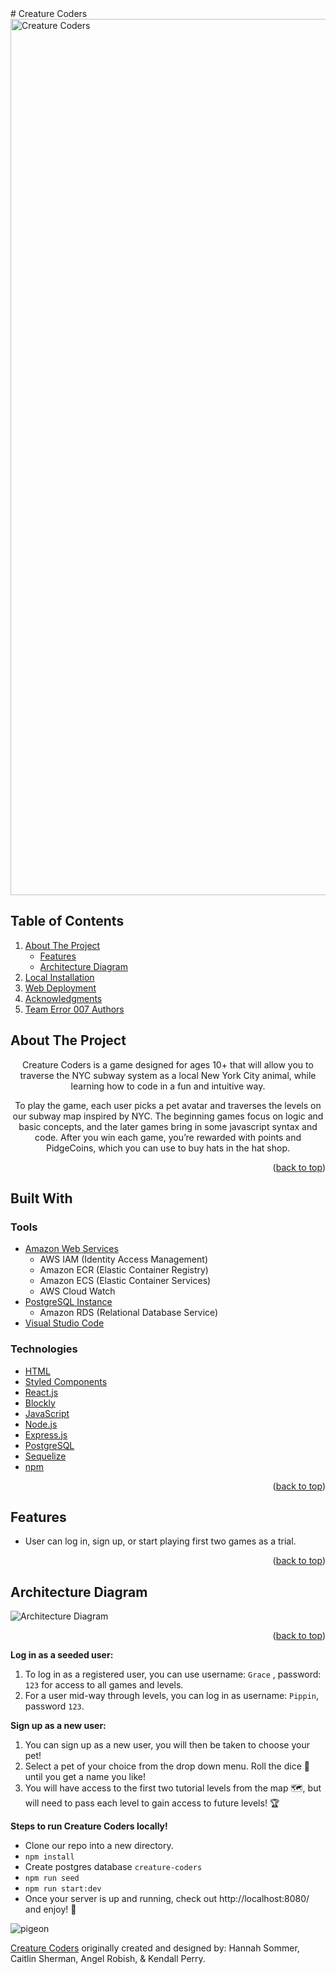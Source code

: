<div id="top"></div>
# Creature Coders

<img width="1402" alt="Creature Coders" src="https://user-images.githubusercontent.com/98194118/213310156-1f83ef3b-f81d-4345-9843-77371d1f9538.png">

## Table of Contents

  <ol>
    <li>
      <a href="#about-the-project">About The Project</a>
      <ul>
        <li><a href="#features">Features</a></li>
        <li><a href="#architecture-diagram">Architecture Diagram</a></li>
      </ul>
    </li>
    <li><a href="#local-installation">Local Installation</a></li>
    <li><a href="#web-deployment">Web Deployment</a></li> 
	<li><a href="#acknowledgments">Acknowledgments</a></li>
	<li><a href="#authors">Team Error 007 Authors</a></li>
  </ol>

<!-- ABOUT THE PROJECT -->

## About The Project
<div align="center">

<p>Creature Coders is a game designed for ages 10+ that will allow you to traverse the NYC subway system as a local New York City animal, while learning how to code in a fun and intuitive way. 

To play the game, each user picks a pet avatar and traverses the levels on our subway map inspired by NYC. The beginning games focus on logic and basic concepts, and the later games bring in some javascript syntax and code. After you win each game, you’re rewarded with points and PidgeCoins, which you can use to buy hats in the hat shop.</p>

</div>

<p align="right">(<a href="#readme-top">back to top</a>)</p>


<!--BUILT WITH -->

## Built With

### Tools

- [Amazon Web Services](https://aws.amazon.com/)
  - AWS IAM (Identity Access Management)
  - Amazon ECR (Elastic Container Registry)
  - Amazon ECS (Elastic Container Services)
  - AWS Cloud Watch
- [PostgreSQL Instance](https://aws.amazon.com/rds/)
  - Amazon RDS (Relational Database Service)
- [Visual Studio Code](https://code.visualstudio.com/)

### Technologies

- [HTML](https://html.spec.whatwg.org/)
- [Styled Components](https://styled-components.com/)
- [React.js](https://reactjs.org/)
- [Blockly](https://developers.google.com/blockly)
- [JavaScript](https://www.javascript.com/)
- [Node.js](https://nodejs.org/en/)
- [Express.js](https://expressjs.com/)
- [PostgreSQL](https://www.postgresql.org/)
- [Sequelize](https://sequelize.org/)
- [npm](https://www.npmjs.com/)

<p align="right">(<a href="#readme-top">back to top</a>)</p>

## Features

- User can log in, sign up, or start playing first two games as a trial. 

<p align="right">(<a href="#readme-top">back to top</a>)</p>


<!-- ARCHITECTURE DIAGRAM -->

## Architecture Diagram

![Architecture Diagram](https://user-images.githubusercontent.com/98194118/213309568-e53cb4da-2a02-485d-8ec1-4b4a70084c2a.png)

<p align="right">(<a href="#readme-top">back to top</a>)</p>


**Log in as a seeded user:**
1.  To log in as a registered user, you can use username: `Grace` , password: `123` for access to all games and levels. 
2.  For a user mid-way through levels, you can log in as username: `Pippin`, password `123`. 

**Sign up as a new user:**
1.  You can sign up as a new user, you will then be taken to choose your pet! 
2.  Select a pet of your choice from the drop down menu. Roll the dice 🎲 until you get a name you like!
3.  You will have access to the first two tutorial levels from the map 🗺, but will need to pass each level to gain access to future levels! 🏆



**Steps to run Creature Coders locally!**

* Clone our repo into a new directory. 
* `npm install`
* Create postgres database `creature-coders` 
* `npm run seed`
* `npm run start:dev`
* Once your server is up and running, check out http://localhost:8080/ and enjoy! 🦝

![pigeon](https://user-images.githubusercontent.com/98194118/169086011-39d44ddd-4fdf-42b5-b50f-f235e5d2152f.png)

<a href=https://github.com/pigeon-programmers/creature-coders-web>Creature Coders</a> originally created and designed by: Hannah Sommer, Caitlin Sherman, Angel Robish, & Kendall Perry.
